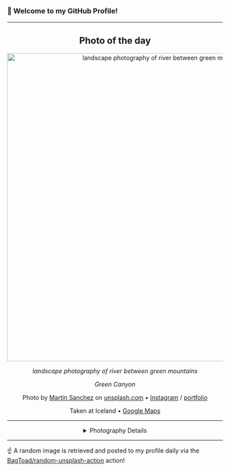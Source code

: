 ### 👋 Welcome to my GitHub Profile!

----
<div align="center">

## Photo of the day
  
  <a href="https://unsplash.com/photos/landscape-photography-of-river-between-green-mountains-ycG0A6DlvOk"><img width="720" src="https://images.unsplash.com/photo-1506355683710-bd071c0a5828?crop=entropy&cs=tinysrgb&fit=max&fm=jpg&ixid=M3w1OTQ0OTd8MHwxfHJhbmRvbXx8fHx8fHx8fDE3MjE3MTQ4NzV8&ixlib=rb-4.0.3&q=80&w=1080" alt="landscape photography of river between green mountains"></a>
  
  <em>landscape photography of river between green mountains</em>
  
  <em>Green Canyon</em>

  Photo by [Martin Sanchez](http://paypal.me/martinezequiel) on [unsplash.com](https://unsplash.com/) • [Instagram](https://instagram.com/martysanchezz) / [portfolio](http://paypal.me/martinezequiel)
  
  Taken at Iceland • [Google Maps](https://www.google.com/maps/search/?api=1&query=64.963051,-19.020835)
  
  ---
  
<details>
<summary>Photography Details</summary>
  
| Parameter     | Value |
| ------------- | ----- |
| Camera Model  | ILCE-6300 |
| Exposure Time | 1/60 |
| Aperture      | 5.0 |
| Focal Length  | 35.0 |
| ISO           | 160 |
| Location      | Iceland (Iceland) |
| Coordinates   | Latitude 64.963051, Longitude -19.020835 |

</details>

</div>

----

☝️ A random image is retrieved and posted to my profile daily via the [BagToad/random-unsplash-action](https://github.com/BagToad/random-unsplash-action) action!
